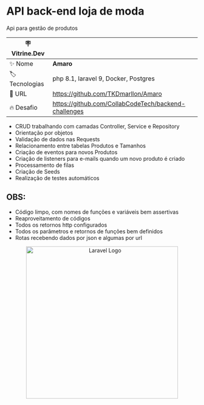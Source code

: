 # API back-end loja de moda

Api para gestão de produtos

| :placard: Vitrine.Dev |     |
| -------------  | --- |
| :sparkles: Nome        | **Amaro**
| :label: Tecnologias | php 8.1, laravel 9, Docker, Postgres
| :rocket: URL         | https://github.com/TKDmarllon/Amaro
| :fire: Desafio     | https://github.com/CollabCodeTech/backend-challenges


- CRUD trabalhando com camadas Controller, Service e Repository
- Orientação por objetos
- Validação de dados nas Requests
- Relacionamento entre tabelas Produtos e Tamanhos
- Criação de eventos para novos Produtos
- Criação de listeners para e-mails quando um novo produto é criado
- Processamento de filas
- Criação de Seeds
- Realização de testes automáticos

## OBS:

- Código limpo, com nomes de funções e variáveis bem assertivas
- Reaproveitamento de códigos
- Todos os retornos http configurados
- Todos os parâmetros e retornos de funções bem definidos
- Rotas recebendo dados por json e algumas por url

<p align="center"><a href="https://laravel.com" target="_blank"><img src="https://raw.githubusercontent.com/laravel/art/master/logo-lockup/5%20SVG/2%20CMYK/1%20Full%20Color/laravel-logolockup-cmyk-red.svg" width="400" alt="Laravel Logo"></a></p>
